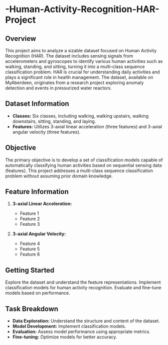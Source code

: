 # -Human-Activity-Recognition-HAR-Project

## Overview
This project aims to analyze a sizable dataset focused on Human Activity Recognition (HAR). The dataset includes sensing signals from accelerometers and gyroscopes to identify various human activities such as walking, standing, and sitting, turning it into a multi-class sequence classification problem. HAR is crucial for understanding daily activities and plays a significant role in health management. The dataset, available on MyAberdeen, originates from a research project exploring anomaly detection and events in pressurized water reactors.

## Dataset Information
- **Classes:** Six classes, including walking, walking upstairs, walking downstairs, sitting, standing, and laying.
- **Features:** Utilizes 3-axial linear acceleration (three features) and 3-axial angular velocity (three features).
  
## Objective
The primary objective is to develop a set of classification models capable of automatically classifying human activities based on sequential sensing data (features). This project addresses a multi-class sequence classification problem without assuming prior domain knowledge.

## Feature Information
1. **3-axial Linear Acceleration:**
   - Feature 1
   - Feature 2
   - Feature 3

2. **3-axial Angular Velocity:**
   - Feature 4
   - Feature 5
   - Feature 6

## Getting Started
Explore the dataset and understand the feature representations.
Implement classification models for human activity recognition.
Evaluate and fine-tune models based on performance.

## Task Breakdown
- **Data Exploration:** Understand the structure and content of the dataset.
- **Model Development:** Implement classification models.
- **Evaluation:** Assess model performance using appropriate metrics.
- **Fine-tuning:** Optimize models for better accuracy.
